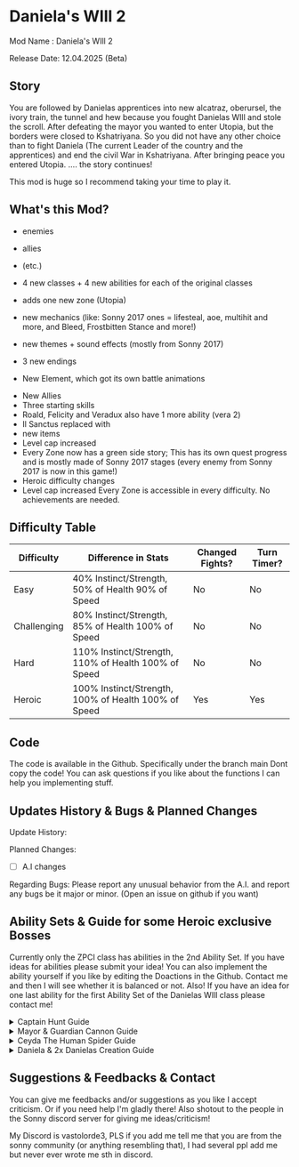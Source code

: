 # Daniela's WIll 2 #
Mod Name : Daniela's WIll 2

Release Date: 12.04.2025 (Beta)

## Story
You are followed by Danielas apprentices into new alcatraz, oberursel, the ivory train, the tunnel and hew because you fought Danielas WIll and stole the scroll. After defeating the mayor you wanted to enter Utopia, but the borders were closed to Kshatriyana. So you did not have any other choice than to fight Daniela (The current Leader of the country and the apprentices) and end the civil War in Kshatriyana. After bringing peace you entered Utopia. .... the story continues!

This mod is huge so I recommend taking your time to play it.

## What's this Mod? 
- enemies
+ allies
* (etc.)
- 4 new classes + 4 new abilities for each of the original classes
+ adds one new zone (Utopia)
* new mechanics (like: Sonny 2017 ones = lifesteal, aoe, multihit and more, and Bleed, Frostbitten Stance and more!)
- new themes + sound effects (mostly from Sonny 2017)
* 3 new endings
+ New Element, which got its own battle animations
- New Allies
- Three starting skills
- Roald, Felicity and Veradux also have 1 more ability (vera 2)
- Il Sanctus replaced with 
- new items
- Level cap increased
- Every Zone now has a green side story; This has its own quest progress and is mostly made of Sonny 2017 stages (every enemy from Sonny 2017 is now in this game!)
- Heroic difficulty changes
- Level cap increased
Every Zone is accessible in every difficulty. No achievements are needed.
## Difficulty Table 
| Difficulty | Difference in Stats |Changed Fights? |Turn Timer?|
| ------------- | ------------- | ------------- | ------------- |
| Easy  | 40% Instinct/Strength, 50% of Health 90% of Speed  |No|No|
| Challenging  | 80% Instinct/Strength, 85% of Health 100% of Speed  |No|No|
| Hard  | 110% Instinct/Strength, 110% of Health 100% of Speed  |No|No|
| Heroic  |  100% Instinct/Strength, 100% of Health 100% of Speed |Yes|Yes|
## Code
The code is available in the Github.
Specifically under the branch main
Dont copy the code! You can ask questions if you like about the functions I can help you implementing stuff. 
## Updates History & Bugs & Planned Changes 
Update History:

Planned Changes:
- [ ] A.I changes

Regarding Bugs:
Please report any unusual behavior from the A.I. and report any bugs be it major or minor. (Open an issue on github if you want)

## Ability Sets & Guide for some Heroic exclusive Bosses
Currently only the ZPCI class has abilities in the 2nd Ability Set.
If you have ideas for abilities please submit your idea!
You can also implement the ability yourself if you like by editing the Doactions in the Github.
Contact me and then I will see whether it is balanced or not.
Also! If you have an idea for one last ability for the first Ability Set of the Danielas WIll class please contact me!
<details> 
  <summary>Captain Hunt Guide</summary>
 This boss is a bit different than the normal version. First of all nobody of them can get their focus reduced, but they can be stunned. Captain Hunt doesnt do anything in the first 3 turns. Focus on killing ZPCI Sniper and stun him when he used his buffs on himself. Then after their mini phase is done they need to charge their focus again. At this point Captain Hunt will begin attacking. Basically Captain Hunt first blasts one of your teammates. That target which got hit should not attack the next turns (A.i. will automatically stop using offensive abilities after getting Fire Vulnerablity Up), BECAUSE CAPTAIN HUNTS NEXT TARGETS WILL BE BASED ON WHO EVER DEALT THE MOST DAMAGE THAT TURN (Healing or anything else counts as 0 Damage), after Captain Hunts miniphase is over he needs to recharge and ZPCI Sniper/Medic will begin with their stuff again. At this point the ZPCI Sniper should be focused on getting killed. After that Captain Hunt will do the same stuff again. Then he needs to recharge again. Here you need to focus on bringing Captain Hunt down to 50% After he recharged his next ability is going to deal damage based on how many remaining allies Captain Hunt has. Then he will cast another AOE ability but this time it will kill you if Captain Hunt has more than 50% of its HP remaining (even if you survive this somehow you, you will lose), After that he will be stunned and easy to kill.
</details>
<details> 
  <summary>Mayor & Guardian Cannon Guide</summary>
You need to kill the Guardian Cannon before turn 7 or he will wipe your entire team (you will lose even if you survive). The Mayor will enrage. For this phase keep an eye out and mitigate the damage properly. After he unenrages you basically can calm down. After some turns he will shield himself. Save your high damage for this phase because he will charge Power as long as he has this shield. Also react swifltly as the Mayor's Power charges as long as your turn time is running! After this mini phase you just need to kill the Mayor. After some time the mayor will kill you instantly (even if you survive this somehow you, you will lose) 
</details>
<details> 
  <summary>Ceyda The Human Spider Guide</summary>
Not much to say the entire fight is changed. Just make sure to have enough healing if you need help for this fight write me. 
</details>
<details> 
  <summary>Daniela & 2x Danielas Creation Guide</summary>
Every twelth round Danielas creation will be resurrected (if they were stunned (because of death)). When she hits 50% she will switch to her 2nd phase. Here you need to kill Danielas Creations. Because she will store Power during this phase. (like the Mayor boss fight). Make sure to kill them ASAP. Her ultimate deals damage based on how many units are alive and how much power she stored. After that she returns to using her usual abilities. If she has 100 Power then you lose. 
</details>

## Suggestions & Feedbacks & Contact 
You can give me feedbacks and/or suggestions as you like I accept criticism. Or if you need help I'm gladly there!
Also shotout to the people in the Sonny discord server for giving me ideas/criticism!

My Discord is vastolorde3, PLS if you add me tell me that you are from the sonny community (or anything resembling that), I had several ppl add me but never ever wrote me sth in discord. 


